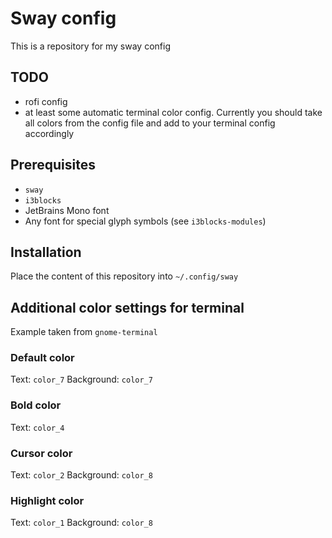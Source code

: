 # Sway config
This is a repository for my sway config

## TODO
* rofi config
* at least some automatic terminal color config. Currently you should take all colors from the config file and add to your terminal config accordingly

## Prerequisites
* `sway`
* `i3blocks`
* JetBrains Mono font
* Any font for special glyph symbols (see `i3blocks-modules`)

## Installation
Place the content of this repository into `~/.config/sway`

## Additional color settings for terminal
Example taken from `gnome-terminal`

### Default color
Text: `color_7`
Background: `color_7`

### Bold color
Text: `color_4`

### Cursor color
Text: `color_2`
Background: `color_8`

### Highlight color
Text: `color_1`
Background: `color_8`
